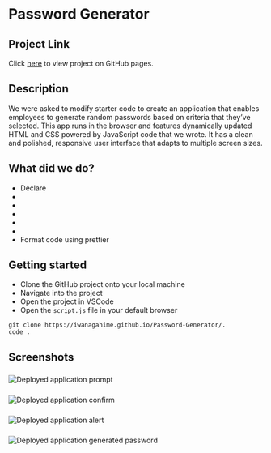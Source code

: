 # Password Generator

## Project Link

Click [here](https://iwanagahime.github.io/Password-Generator/.) to view project on GitHub pages.

## Description

We were asked to modify starter code to create an application that enables employees to generate random passwords based on criteria that they’ve selected. This app runs in the browser and features dynamically updated HTML and CSS powered by JavaScript code that we wrote. It has a clean and polished, responsive user interface that adapts to multiple screen sizes.

## What did we do?

- Declare
-
-
-
-
-
- Format code using prettier

## Getting started

- Clone the GitHub project onto your local machine
- Navigate into the project
- Open the project in VSCode
- Open the `script.js` file in your default browser

```
git clone https://iwanagahime.github.io/Password-Generator/.
code .
```

## Screenshots

###

![Deployed application  prompt]()

###

![Deployed application confirm]()

###

![Deployed application alert]()

###

![Deployed application generated password]()
